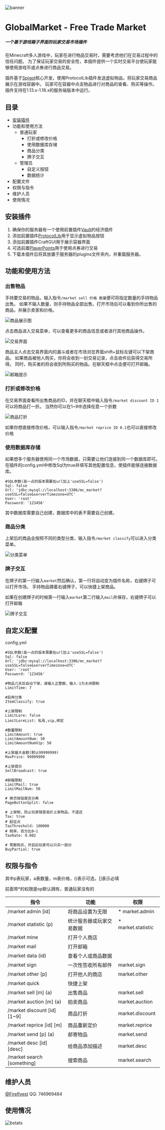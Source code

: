 ![banner](https://attachment.mcbbs.net/data/myattachment/forum/202207/11/112800bccbchfnyicwzhf2.png)
# GlobalMarket - Free Trade Market
##### 一个基于游戏箱子界面的玩家交易市场插件
在Minecraft多人游戏中，玩家在进行物品交易时，需要考虑他们在交易过程中的信任问题。
为了保证玩家交易的安全性，本插件提供一个实时交易平台使玩家能够使用游戏币或点券进行商品交易。

插件基于[Spigot](https://www.spigotmc.org/)核心开发，使用ProtocolLib插件发送虚拟物品，将玩家交易商品展示在游戏容器中。
玩家可在容器中点击物品进行对商品的查看、购买等操作。
插件支持在1.13.x-1.18.x的服务端版本中运行。

## 目录
* [安装插件](#安装插件)
* 功能和使用方法
  * 普通玩家
    * 打折或修改价格
    * 使用数据库存储
    * 商品分类
    * 牌子交互
  * 管理员
    * 自定义按钮
    * 数据统计
* 配置文件
* 权限与指令
* 维护人员
* 使用情况

## 安装插件
1. 确保你的服务器有一个使用前置插件[Vault](https://www.spigotmc.org/resources/vault.34315/)的经济插件
2. 添加前置插件[ProtocolLib](https://www.spigotmc.org/resources/protocollib.1997/)用于显示虚拟物品按钮
3. 添加前置插件CraftGUI用于展示容器界面
4. 可选前置[PlayerPoints](https://www.spigotmc.org/resources/playerpoints.80745/)用于使用点券进行交易
5. 下载本插件后将其放置于服务器的plugins文件夹内，并重载服务器。

## 功能和使用方法
### 出售物品
手持要交易的物品，输入指令`/market sell 价格 数量`便可将指定数量的手持物品出售。
如果不输入数量，则手持物品全部出售。打开市场后可以看到你所出售的商品，并展示卖家和价格。

![商品展示图](https://attachment.mcbbs.net/data/myattachment/forum/202007/31/175812urwsuvuwutstzdqt.png.thumb.jpg)

点击商品进入交易菜单，可以查看更多的商品信息或者进行其他商品操作。

![交易界面](https://attachment.mcbbs.net/data/myattachment/forum/202010/19/124911mdnz42u20voy4idu.png.thumb.jpg)

商品主人点击交易界面内的漏斗或者在市场浏览界面shift+鼠标左键可以下架商品。
如果商品被他人购买，你将会收到一封交易记录，点击收件后获得交易所得。
同时，购买者的将会收到所购买的物品。在聊天框中点击便可打开邮箱。

![邮箱提示](https://attachment.mcbbs.net/data/myattachment/forum/202007/31/180225nq88dslnd8y3hlhh.png.thumb.jpg)

### 打折或修改价格
在交易界面查看所出售商品的ID，并在聊天框中输入指令`/market discount ID 1`可以将商品打一折。
当然你可以在1~9中选择任意一个折数

![商品打折](https://attachment.mcbbs.net/data/myattachment/forum/202007/31/182625malxl2u27rpu9zpz.png.thumb.jpg)

如果你想直接修改价格，可以输入指令`/market reprice ID 0.1`也可以直接修改价格

### 使用数据库存储
如果想多个服务器使用同一个市场数据，只需要让他们连接到同一个数据库即可。
在插件的config.yml中修改Sql为true并填写其他配置信息，使插件能够连接数据库。
```
#SQL参数(高一点的版本需要在url加上'useSSL=false')
Sql: false
Url: 'jdbc:mysql://localhost:3306/mc_market?useSSL=false&serverTimezone=UTC'
User: 'root'
Password: '123456'
```
其中数据库需要自己创建，数据库中的表不需要自己创建。

### 商品分类
上架后的商品会按照不同的类型分类，输入指令`/market classify`可以进入分类菜单。

![分类菜单](https://attachment.mcbbs.net/data/myattachment/forum/202008/01/122459l77ossso9ncm24bf.png.thumb.jpg)

### 牌子交互
在牌子的第一行输入`market`然后确认，第一行将自动变为插件名称，右键牌子可以打开市场。
手持物品蹲着右键牌子，可以快捷上架商品。

如果在创建牌子的时候第一行输入`market`第二行输入`mail`并保存，右键牌子可以打开邮箱

![牌子交互](https://attachment.mcbbs.net/data/myattachment/forum/202008/29/112613bgdpi3ttif3w9pd2.png.thumb.jpg)

## 自定义配置
config.yml
```
#SQL参数(高一点的版本需要在url加上'useSSL=false')
Sql: false
Url: 'jdbc:mysql://localhost:3306/mc_market?useSSL=false&serverTimezone=UTC'
User: 'root'
Password: '123456'

#物品几天后自动下架，请输入正整数，输入-1为关闭限制
LimitTime: 7

#启用分类
ItemClassify: true

#上架限制
LimitLore: false
LimitLoreList: 私有,vip,绑定

#数量限制
LimitAmount: true
LimitAmountNum: 30
LimitAmountNumVip: 50

#上架最大金额(默认99999999)
MaxPrice: 99999999

#上架提示
SellBroadcast: true

#邮箱限制
LimitMail: true
LimitMailNum: 50

# 换页按钮是否分离
PageButtonSplit: false

# 上架税，防止玩家随意高价上架物品，不退还
Tax: true
# 起征点
TaxThreshold: 100000
# 税率，百分比0~1
TaxRate: 0.002

# 零散购买，开启后玩家可以只买一部分
BuyPartial: true
```

## 权限与指令
其中p表玩家，a表数量，m表价格，()表示可选，[]表示必填

前面带*的权限是op默认拥有，普通玩家没有的

| 指令                          | 功能           | 权限                 |
|-----------------------------|--------------|--------------------|
| /market admin [id]          | 将商品设置为无限     | * market.admin     |
| /market statistic (p)       | 统计服务器或玩家交易数据 | * market.statistic |
| /market mine                | 打开个人商店       |                    |
| /market mail                | 打开邮箱         |                    |
| /market data (id)           | 查看个人或商品数据    |                    |
| /market sign                | 一次性签收所有邮件    | market.sign        |
| /market other [p]           | 打开他人的商店      | market.other       |
| /market quick               | 快捷上架         |                    |
| /market sell [m] (a)        | 出售商品         | market.sell        |
| /market auction [m] (a)     | 拍卖商品         | market.auction     |
| /market discount [id] [1~9] | 商品打折         | market.discount    |
| /market reprice [id] [m]    | 商品重新定价       | market.reprice     |
| /market send [p] (a)        | 邮寄物品         | market.send        |
| /market desc [id] [desc]    | 给商品添加描述      | market.desc        |
| /market search [something]  | 搜索商品         | market.search      |

## 维护人员
[@Fireflyest](https://github.com/Fireflyest) QQ: 746969484

## 使用情况
![bstats](https://bstats.org/signatures/bukkit/GlobalMarket.svg)
